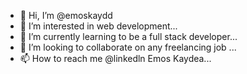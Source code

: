 - 👋 Hi, I’m @emoskaydd
- 👀 I’m interested in web development...
- 🌱 I’m currently learning to be a full stack developer...
- 💞️ I’m looking to collaborate on any freelancing job ...
- 📫 How to reach me @linkedln Emos Kaydea...

<!---
emoskaydd/emoskaydd is a ✨ special ✨ repository because its `README.md` (this file) appears on your GitHub profile.
You can click the Preview link to take a look at your changes.
--->
